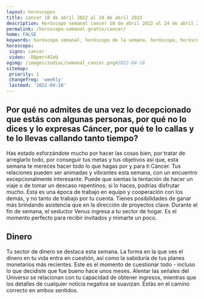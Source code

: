 ```yaml
---
layout: horoscopos
title: cancer 18 de abril 2022 al 24 de abril 2022 
description: Horóscopo semanal cancer 18 de abril 2022 al 24 de abril 2022. Por qué no admites de una vez lo decepcionado que estás con algunas personas, por qué no lo dices y lo expresas Cáncer, por qué te lo callas y te lo llevas callando tanto tiempo? 
permalink: /horoscopo-semanal-gratis/cancer/
home: FALSE
keywords: horóscopo semanal, horóscopo de la semana, horóscopo, horóscopo gratis,horóscopos, horóscopo esperanza gracia, horoscopos cancer la semana, horóscopos gratis, Tarot, Astrologia, Zodíaco, cancer, horoscopo gratis, semanal
horoscopo:
 signo: cancer
 video: -DQpmrrAIeU
ogimg: /images/zodiac/semanal_cancer.png#2022-04-18
sitemap:
 priority: 1
 changefreq: 'weekly'
 lastmod: '2022-04-18'
---
```




## Por qué no admites de una vez lo decepcionado que estás con algunas personas, por qué no lo dices y lo expresas Cáncer, por qué te lo callas y te lo llevas callando tanto tiempo? 

Has estado esforzándote mucho por hacer las cosas bien, por tratar de arreglarlo todo, por conseguir tus metas y tus objetivos así que, esta semana te mereces hacer todo lo que hagas por y para ti Cáncer.
Tus relaciones pueden ser animadas y vibrantes esta semana, con un encuentro excepcionalmente interesante. Puede que sientas la tentación de hacer un viaje o de tomar un descaso repentinos; si lo haces, podrías disfrutar mucho. Esta es una época de trabajo en equipo y cooperación con los demás, y no tanto de trabajo por tu cuenta. Tienes posibilidades de ganar más brindando asistencia que en la dirección de proyectos clave. Durante el fin de semana, el seductor Venus ingresa a tu sector de hogar. Es el momento perfecto para recibir invitados y mimarte un poco.

## Dinero

Tu sector de dinero se destaca esta semana. La forma en la que ves el dinero en tu vida entra en cuestión, así como la sabiduría de tus planes monetarios más recientes. Este es el momento de cuestionar todo - incluso lo que decidiste que fue bueno hace unos meses. Alentar las señales del Universo se relacionan con tu capacidad de obtener ingresos, mientras que los detalles de cualquier noticia negativa se suavizan. Estás en el camino correcto en ambos sentidos.